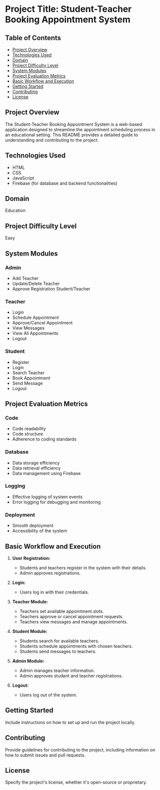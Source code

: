 # Project Title: Student-Teacher Booking Appointment System

## Table of Contents
- [Project Overview](#project-overview)
- [Technologies Used](#technologies-used)
- [Domain](#domain)
- [Project Difficulty Level](#project-difficulty-level)
- [System Modules](#system-modules)
- [Project Evaluation Metrics](#project-evaluation-metrics)
- [Basic Workflow and Execution](#basic-workflow-and-execution)
- [Getting Started](#getting-started)
- [Contributing](#contributing)
- [License](#license)

## Project Overview

The Student-Teacher Booking Appointment System is a web-based application designed to streamline the appointment scheduling process in an educational setting. This README provides a detailed guide to understanding and contributing to the project.

## Technologies Used

- HTML
- CSS
- JavaScript
- Firebase (for database and backend functionalities)

## Domain

Education

## Project Difficulty Level

Easy

## System Modules

### Admin
- Add Teacher
- Update/Delete Teacher
- Approve Registration Student/Teacher

### Teacher
- Login
- Schedule Appointment
- Approve/Cancel Appointment
- View Messages
- View All Appointments
- Logout

### Student
- Register
- Login
- Search Teacher
- Book Appointment
- Send Message
- Logout

## Project Evaluation Metrics

### Code
- Code readability
- Code structure
- Adherence to coding standards

### Database
- Data storage efficiency
- Data retrieval efficiency
- Data management using Firebase

### Logging
- Effective logging of system events
- Error logging for debugging and monitoring

### Deployment
- Smooth deployment
- Accessibility of the system

## Basic Workflow and Execution

1. **User Registration:**
   - Students and teachers register in the system with their details.
   - Admin approves registrations.

2. **Login:**
   - Users log in with their credentials.

3. **Teacher Module:**
   - Teachers set available appointment slots.
   - Teachers approve or cancel appointment requests.
   - Teachers view messages and manage appointments.

4. **Student Module:**
   - Students search for available teachers.
   - Students schedule appointments with chosen teachers.
   - Students send messages to teachers.

5. **Admin Module:**
   - Admin manages teacher information.
   - Admin approves student and teacher registrations.

6. **Logout:**
   - Users log out of the system.

## Getting Started

Include instructions on how to set up and run the project locally.

## Contributing

Provide guidelines for contributing to the project, including information on how to submit issues and pull requests.

## License

Specify the project's license, whether it's open-source or proprietary.

